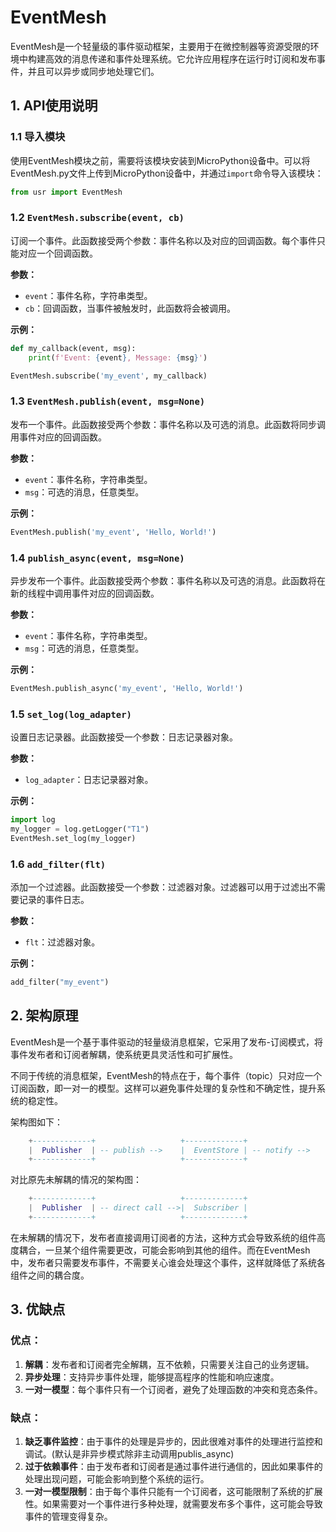 # EventMesh 

EventMesh是一个轻量级的事件驱动框架，主要用于在微控制器等资源受限的环境中构建高效的消息传递和事件处理系统。它允许应用程序在运行时订阅和发布事件，并且可以异步或同步地处理它们。



## 1. API使用说明



### 1.1 导入模块

使用EventMesh模块之前，需要将该模块安装到MicroPython设备中。可以将EventMesh.py文件上传到MicroPython设备中，并通过`import`命令导入该模块：

```python
from usr import EventMesh
```





### 1.2 `EventMesh.subscribe(event, cb)`

订阅一个事件。此函数接受两个参数：事件名称以及对应的回调函数。每个事件只能对应一个回调函数。

**参数：**

- `event`：事件名称，字符串类型。
- `cb`：回调函数，当事件被触发时，此函数将会被调用。

**示例：**

```python
def my_callback(event, msg):
    print(f'Event: {event}, Message: {msg}')

EventMesh.subscribe('my_event', my_callback)
```



### 1.3 `EventMesh.publish(event, msg=None)`

发布一个事件。此函数接受两个参数：事件名称以及可选的消息。此函数将同步调用事件对应的回调函数。

**参数：**

- `event`：事件名称，字符串类型。
- `msg`：可选的消息，任意类型。

**示例：**

```python
EventMesh.publish('my_event', 'Hello, World!')
```



### 1.4 `publish_async(event, msg=None)`

异步发布一个事件。此函数接受两个参数：事件名称以及可选的消息。此函数将在新的线程中调用事件对应的回调函数。

**参数：**

- `event`：事件名称，字符串类型。
- `msg`：可选的消息，任意类型。

**示例：**

```python
EventMesh.publish_async('my_event', 'Hello, World!')
```



### 1.5 `set_log(log_adapter)`

设置日志记录器。此函数接受一个参数：日志记录器对象。

**参数：**

- `log_adapter`：日志记录器对象。

**示例：**

```python
import log
my_logger = log.getLogger("T1")
EventMesh.set_log(my_logger)
```



### 1.6 `add_filter(flt)`

添加一个过滤器。此函数接受一个参数：过滤器对象。过滤器可以用于过滤出不需要记录的事件日志。

**参数：**

- `flt`：过滤器对象。

**示例：**

```python
add_filter("my_event")
```



## 2. 架构原理

EventMesh是一个基于事件驱动的轻量级消息框架，它采用了发布-订阅模式，将事件发布者和订阅者解耦，使系统更具灵活性和可扩展性。

不同于传统的消息框架，EventMesh的特点在于，每个事件（topic）只对应一个订阅函数，即一对一的模型。这样可以避免事件处理的复杂性和不确定性，提升系统的稳定性。

架构图如下：

```lua
    +-------------+                   +-------------+                  +-------------+
    |  Publisher  | -- publish -->    |  EventStore | -- notify -->    |  Subscriber |
    +-------------+                   +-------------+                  +-------------+

```

对比原先未解耦的情况的架构图：

```lua
    +-------------+                   +-------------+
    |  Publisher  | -- direct call -->|  Subscriber |
    +-------------+                   +-------------+

```

在未解耦的情况下，发布者直接调用订阅者的方法，这种方式会导致系统的组件高度耦合，一旦某个组件需要更改，可能会影响到其他的组件。而在EventMesh中，发布者只需要发布事件，不需要关心谁会处理这个事件，这样就降低了系统各组件之间的耦合度。



## 3. 优缺点

### 优点：

1. **解耦**：发布者和订阅者完全解耦，互不依赖，只需要关注自己的业务逻辑。
2. **异步处理**：支持异步事件处理，能够提高程序的性能和响应速度。
3. **一对一模型**：每个事件只有一个订阅者，避免了处理函数的冲突和竞态条件。

### 缺点：

1. **缺乏事件监控**：由于事件的处理是异步的，因此很难对事件的处理进行监控和调试。(默认是非异步模式除非主动调用publis_async)
2. **过于依赖事件**：由于发布者和订阅者是通过事件进行通信的，因此如果事件的处理出现问题，可能会影响到整个系统的运行。
3. **一对一模型限制**：由于每个事件只能有一个订阅者，这可能限制了系统的扩展性。如果需要对一个事件进行多种处理，就需要发布多个事件，这可能会导致事件的管理变得复杂。